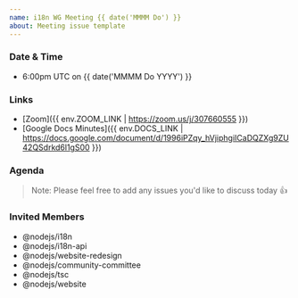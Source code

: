 ```yaml
---
name: i18n WG Meeting {{ date('MMMM Do') }}
about: Meeting issue template
---
```


### Date & Time
* 6:00pm UTC on {{ date('MMMM Do YYYY') }}

### Links
* [Zoom]({{ env.ZOOM_LINK | https://zoom.us/j/307660555 }})
* [Google Docs Minutes]({{ env.DOCS_LINK | https://docs.google.com/document/d/1996iPZqy_hVjiphgiICaDQZXg9ZU42QSdrkd6l1gS00 }})

### Agenda

<!-- Paste list of questions to discuss here -->

> Note: Please feel free to add any issues you'd like to discuss today 👍

### Invited Members
* @nodejs/i18n
* @nodejs/i18n-api
* @nodejs/website-redesign
* @nodejs/community-committee
* @nodejs/tsc
* @nodejs/website
